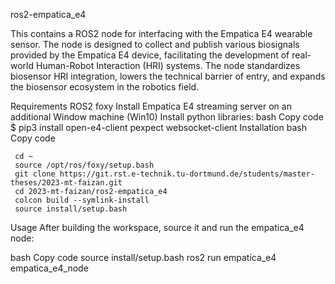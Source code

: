 ros2-empatica_e4

This contains a ROS2 node for interfacing with the Empatica E4 wearable sensor. The node is designed to collect and publish various biosignals provided by the Empatica E4 device, facilitating the development of real-world Human-Robot Interaction (HRI) systems. The node standardizes biosensor HRI integration, lowers the technical barrier of entry, and expands the biosensor ecosystem in the robotics field.

Requirements
ROS2 foxy
Install Empatica E4 streaming server on an additional Window machine (Win10)
Install python libraries:
bash
Copy code
$ pip3 install open-e4-client pexpect websocket-client
Installation
bash
Copy code
```
 cd ~
 source /opt/ros/foxy/setup.bash
 git clone https://git.rst.e-technik.tu-dortmund.de/students/master-theses/2023-mt-faizan.git
 cd 2023-mt-faizan/ros2-empatica_e4
 colcon build --symlink-install
 source install/setup.bash
```

Usage
After building the workspace, source it and run the empatica_e4 node:

bash
Copy code
source install/setup.bash
ros2 run empatica_e4 empatica_e4_node


